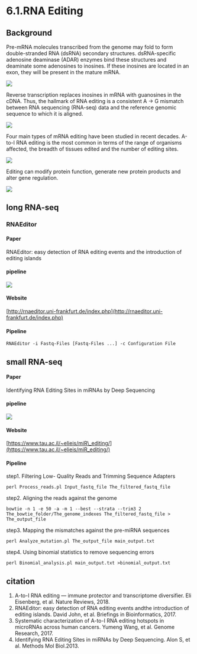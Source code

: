 # 6.1.RNA Editing

## Background

Pre-mRNA molecules transcribed from the genome may fold to form double-stranded RNA \(dsRNA\) secondary structures. dsRNA-specific adenosine deaminase \(ADAR\) enzymes bind these structures and deaminate some adenosines to inosines. If these inosines are located in an exon, they will be present in the mature mRNA.

![](https://github.com/lulab/teaching_book/tree/master/.gitbook/assets/RNA_editing.F1.png)

Reverse transcription replaces inosines in mRNA with guanosines in the cDNA. Thus, the hallmark of RNA editing is a consistent A → G mismatch between RNA sequencing \(RNA-seq\) data and the reference genomic sequence to which it is aligned.

![](https://github.com/lulab/teaching_book/tree/master/.gitbook/assets/RNA_editing.F2.png)

Four main types of mRNA editing have been studied in recent decades. A-to-I RNA editing is the most common in terms of the range of organisms affected, the breadth of tissues edited and the number of editing sites.

![](https://github.com/lulab/teaching_book/tree/master/.gitbook/assets/RNA_editing.F3.png)

Editing can modify protein function, generate new protein products and alter gene regulation.

![](https://github.com/lulab/teaching_book/tree/master/.gitbook/assets/RNA_editing.F4.png)

## long RNA-seq

### RNAEditor

#### Paper

RNAEditor: easy detection of RNA editing events and the introduction of editing islands

#### pipeline

![](https://github.com/lulab/teaching_book/tree/master/.gitbook/assets/RNA_editing.F5.png)

#### Website

[http://rnaeditor.uni-frankfurt.de/index.php](http://rnaeditor.uni-frankfurt.de/index.php)

#### Pipeline

```text
RNAEditor -i Fastq-Files [Fastq-Files ...] -c Configuration File
```

## small RNA-seq

#### Paper

Identifying RNA Editing Sites in miRNAs by Deep Sequencing

#### pipeline

![](https://github.com/lulab/teaching_book/tree/master/.gitbook/assets/RNA_editing.F6.png)

#### Website

[https://www.tau.ac.il/~elieis/miR\_editing/](https://www.tau.ac.il/~elieis/miR_editing/)

#### Pipeline

step1. Filtering Low- Quality Reads and Trimming Sequence Adapters

```text
perl Process_reads.pl Input_fastq_file The_filtered_fastq_file
```

step2. Aligning the reads against the genome

```text
bowtie -n 1 -e 50 -a -m 1 --best --strata --trim3 2 The_bowtie_folder/The_genome_indexes The_filtered_fastq_file > The_output_file
```

step3. Mapping the mismatches against the pre-miRNA sequences

```text
perl Analyze_mutation.pl The_output_file main_output.txt
```

step4. Using binomial statistics to remove sequencing errors

```text
perl Binomial_analysis.pl main_output.txt >binomial_output.txt
```

## citation

1. A-to-I RNA editing — immune protector and transcriptome diversifier. Eli Eisenberg, et al. Nature Reviews, 2018.
2. RNAEditor: easy detection of RNA editing events andthe introduction of editing islands. David John, et al. Briefings in Bioinformatics, 2017.
3. Systematic characterization of A-to-I RNA editing hotspots in microRNAs across human cancers. Yumeng Wang, et al. Genome Research, 2017.
4. Identifying RNA Editing Sites in miRNAs by Deep Sequencing. Alon S, et al. Methods Mol Biol.2013.

